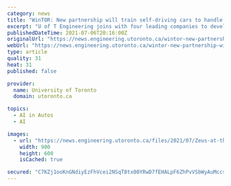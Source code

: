 ```yaml
---
category: news
title: "WinTOR: New partnership will train self-driving cars to handle tough winter conditions"
excerpt: "U of T Engineering joins with four leading companies to develop new technologies to make autonomous vehicles more resilient in the face of snow, ice and other challenges"
publishedDateTime: 2021-07-06T20:16:00Z
originalUrl: "https://news.engineering.utoronto.ca/wintor-new-partnership-will-train-self-driving-cars-to-handle-tough-winter-conditions/"
webUrl: "https://news.engineering.utoronto.ca/wintor-new-partnership-will-train-self-driving-cars-to-handle-tough-winter-conditions/"
type: article
quality: 31
heat: 31
published: false

provider:
  name: University of Toronto
  domain: utoronto.ca

topics:
  - AI in Autos
  - AI

images:
  - url: "https://news.engineering.utoronto.ca/files/2021/07/Zeus-at-the-Drake-Hotel-in-Winter_900x600.jpg"
    width: 900
    height: 600
    isCached: true

secured: "C7KZj1ooKnGNdiyEzFhVcei2NSqT8tx00YRwD7fEHALpF6ZhPvVSbWyAuMccsdbrzuZakotat1QoPftW4CaLdQNhUveC0d1WVgYAFTylUR/0McUy1JCsszK2u5W2imuMMfCgxzEQVrxjsk1R/Wsl+r7BtXI2qdirnR8JVbmVhKNzTpowQX/9exF4C2pvSLPENrdV8vZzqCVIHuPr5QVTrDdq+NnVeUhZUwPc8Nx6sPPerM6G7l6ad013xDZrfm3UreiKNoRLQx85jt/eqiIkhZhRXXW3EOP86HR31Ka6KKcJPX75rfr5POarnBTTdvgTN6z9B2yUOZeBjN2CuTTS6Wy2lzw+VlBHhX+MDBhkMJk=;XkzGMqBrgn/SuBUmnMB9Jw=="
---
```


